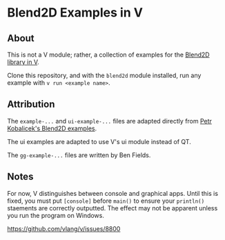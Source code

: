 # Blend2D Examples in V

## About

This is not a V module; rather, a collection of examples for the [Blend2D library in V](https://github.com/Ben-Fields/v-blend2d).

Clone this repository, and with the `blend2d` module installed, run any example with `v run <example name>`.

## Attribution

The `example-...` and `ui-example-...` files are adapted directly from [Petr Kobalicek's Blend2D examples](https://github.com/blend2d/blend2d-samples).

The ui examples are adapted to use V's ui module instead of QT.

The `gg-example-...` files are written by Ben Fields.

## Notes

For now, V distinguishes between console and graphical apps.
Until this is fixed, you must put `[console]` before `main()` to ensure your
`println()` staements are correctly outputted.
The effect may not be apparent unless you run the program on Windows.

https://github.com/vlang/v/issues/8800

